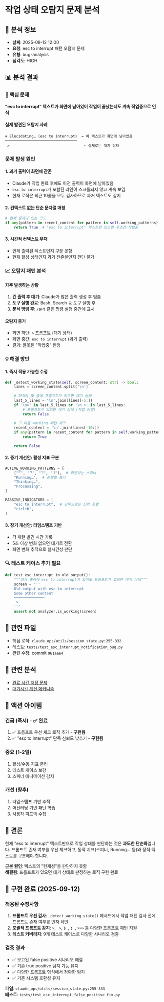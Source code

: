 # 작업 상태 오탐지 문제 분석

## 📅 분석 정보
- **날짜**: 2025-09-12 12:00
- **요청**: esc to interrupt 패턴 오탐지 문제
- **유형**: bug-analysis
- **심각도**: HIGH

## 📊 분석 결과

### 🔴 핵심 문제

**"esc to interrupt" 텍스트가 화면에 남아있어 작업이 끝났는데도 계속 작업중으로 인식**

#### 실제 발견된 오탐지 사례
```
✻ Elucidating… (esc to interrupt)  ← 이 텍스트가 화면에 남아있음
─────────────────────────────────
 >                                  ← 실제로는 대기 상태
```

### 문제 발생 원인

#### 1. **과거 출력이 화면에 잔존**
- Claude가 작업 완료 후에도 이전 출력이 화면에 남아있음
- `esc to interrupt`가 포함된 라인이 스크롤되지 않고 계속 보임
- 현재 로직은 최근 10줄을 모두 검사하므로 과거 텍스트도 감지

#### 2. **컨텍스트 없는 단순 문자열 매칭**
```python
# 현재 문제가 있는 코드
if any(pattern in recent_content for pattern in self.working_patterns):
    return True  # "esc to interrupt" 텍스트만 있으면 무조건 작업중
```

#### 3. **시간적 컨텍스트 부재**
- 언제 출력된 텍스트인지 구분 못함
- 현재 활성 상태인지 과거 잔존물인지 판단 불가

### 📈 오탐지 패턴 분석

#### 자주 발생하는 상황
1. **긴 출력 후 대기**: Claude가 많은 출력 생성 후 멈춤
2. **도구 실행 완료**: Bash, Search 등 도구 실행 후
3. **분석 명령 후**: `/분석` 같은 명령 실행 중간에 표시

#### 오탐지 증거
- 화면 하단: `>` 프롬프트 (대기 상태)
- 화면 중간: `esc to interrupt` (과거 출력)
- 결과: 잘못된 "작업중" 판정

### 💡 해결 방안

#### 1. **즉시 적용 가능한 수정**

```python
def _detect_working_state(self, screen_content: str) -> bool:
    lines = screen_content.split('\n')
    
    # 마지막 몇 줄에 프롬프트가 있으면 대기 상태
    last_5_lines = '\n'.join(lines[-5:])
    if '\n>' in last_5_lines or '\n >' in last_5_lines:
        # 프롬프트가 있으면 대기 상태 (작업 안함)
        return False
    
    # 그 다음 working 패턴 체크
    recent_content = '\n'.join(lines[-10:])
    if any(pattern in recent_content for pattern in self.working_patterns):
        return True
    
    return False
```

#### 2. **중기 개선안: 활성 지표 구분**

```python
ACTIVE_WORKING_PATTERNS = [
    ("⠋", "⠙", "⠹", "⠸"),  # 회전하는 스피너
    "Running…",  # 진행형 표시
    "Thinking…",
    "Processing",
]

PASSIVE_INDICATORS = [
    "esc to interrupt",  # 단독으로는 신뢰 못함
    "ctrl+b",
]
```

#### 3. **장기 개선안: 타임스탬프 기반**
- 각 패턴 발견 시간 기록
- 5초 이상 변화 없으면 대기로 전환
- 화면 변화 추적으로 실시간성 판단

### 🔍 테스트 케이스 추가 필요

```python
def test_esc_interrupt_in_old_output():
    """과거 출력에 esc to interrupt가 있어도 프롬프트가 있으면 대기 상태"""
    screen = '''
    Old output with esc to interrupt
    Some other content
    ──────────────
     >
    '''
    assert not analyzer.is_working(screen)
```

## 💾 관련 파일
- 핵심 로직: `claude_ops/utils/session_state.py:255-332`
- 테스트: `tests/test_esc_interrupt_notification_bug.py`
- 관련 수정: commit `061aae4`

## 🔗 관련 분석
- [완료 시간 저장 문제](./2025-09-12-completion-time-tracking-issue.md)
- [대기시간 계산 메커니즘](./2025-09-12-wait-time-calculation-analysis.md)

## 🎯 액션 아이템

### 긴급 (즉시) - ✅ 완료
1. ✅ 프롬프트 우선 체크 로직 추가 - **구현됨**
2. ✅ "esc to interrupt" 단독 신뢰도 낮추기 - **구현됨**

### 중요 (1-2일)
1. 활성/수동 지표 분리
2. 테스트 케이스 보강
3. 스피너 애니메이션 감지

### 개선 (향후)
1. 타임스탬프 기반 추적
2. 머신러닝 기반 패턴 학습
3. 사용자 피드백 수집

## 🏁 결론

현재 "esc to interrupt" 텍스트만으로 작업 상태를 판단하는 것은 **과도한 단순화**입니다. 프롬프트 존재 여부를 우선 체크하고, 동적 지표(스피너, Running… 등)와 정적 텍스트를 구분해야 합니다.

**근본 원인**: 텍스트의 "현재성"을 판단하지 못함  
**해결됨**: 프롬프트가 있으면 대기 상태로 판정하는 로직 구현 완료

## 🎉 구현 완료 (2025-09-12)

### 적용된 수정사항
1. **프롬프트 우선 검사**: `_detect_working_state()` 메서드에서 작업 패턴 검사 전에 프롬프트 존재 여부를 먼저 확인
2. **포괄적 프롬프트 감지**: `>`, ` >`, `$ `, `❯ `, `>>>` 등 다양한 프롬프트 패턴 지원
3. **테스트 커버리지**: 9개 테스트 케이스로 다양한 시나리오 검증

### 검증 결과
- ✅ 보고된 false positive 시나리오 해결
- ✅ 기존 true positive 탐지 기능 유지  
- ✅ 다양한 프롬프트 형식에서 정확한 탐지
- ✅ 기존 시스템 호환성 유지

**파일**: `claude_ops/utils/session_state.py:255-333`  
**테스트**: `tests/test_esc_interrupt_false_positive_fix.py`